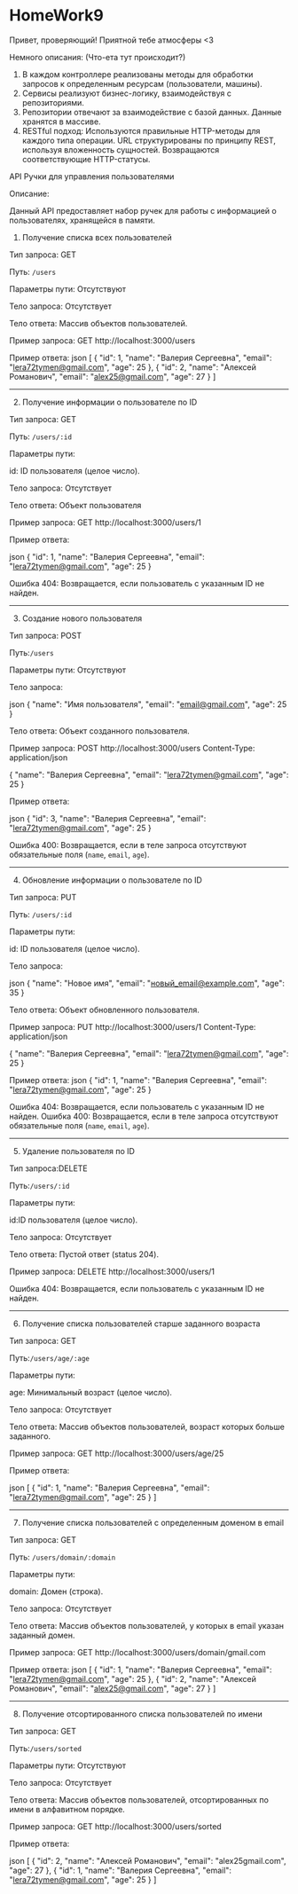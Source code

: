 # HomeWork9

Привет, проверяющий! Приятной тебе атмосферы <3

Немного описания: (Что-ета тут происходит?)
1.  В каждом контроллере реализованы методы для обработки запросов к определенным ресурсам (пользователи, машины).
2.  Сервисы реализуют бизнес-логику, взаимодействуя с репозиториями.
3.  Репозитории отвечают за взаимодействие с базой данных. Данные хранятся в массиве.
4.  RESTful подход:
    Используются правильные HTTP-методы для каждого типа операции.
    URL структурированы по принципу REST, используя вложенность сущностей.
    Возвращаются соответствующие HTTP-статусы.

API Ручки для управления пользователями

Описание:

Данный API предоставляет набор ручек для работы с информацией о пользователях, хранящейся в памяти.

1. Получение списка всех пользователей

Тип запроса: GET

Путь: `/users`

Параметры пути: Отсутствуют

Тело запроса: Отсутствует

Тело ответа: Массив объектов пользователей.

Пример запроса: GET http://localhost:3000/users

Пример ответа:
json
[
  {
    "id": 1,
    "name": "Валерия Сергеевна",
    "email": "lera72tymen@gmail.com",
    "age": 25
  },
  {
    "id": 2,
    "name": "Алексей Романович",
    "email": "alex25@gmail.com",
    "age": 27
  }
]
_______________________________________________
2. Получение информации о пользователе по ID

Тип запроса: GET

Путь: `/users/:id`

Параметры пути:

id: ID пользователя (целое число).

Тело запроса: Отсутствует

Тело ответа: Объект пользователя

Пример запроса: GET http://localhost:3000/users/1

Пример ответа:

json
  {
    "id": 1,
    "name": "Валерия Сергеевна",
    "email": "lera72tymen@gmail.com",
    "age": 25
  }

Ошибка 404: Возвращается, если пользователь с указанным ID не найден.
_____________________________________________________________________
3. Создание нового пользователя

Тип запроса: POST

Путь:`/users`

Параметры пути: Отсутствуют

Тело запроса:

json
{
  "name": "Имя пользователя",
  "email": "email@gmail.com",
  "age": 25
}

Тело ответа:  Объект созданного пользователя.

Пример запроса:
POST http://localhost:3000/users
Content-Type: application/json

{
  "name": "Валерия Сергеевна",
  "email": "lera72tymen@gmail.com",
  "age": 25
}

Пример ответа:

json
{
  "id": 3,
  "name": "Валерия Сергеевна",
  "email": "lera72tymen@gmail.com",
  "age": 25
}


Ошибка 400: Возвращается, если в теле запроса отсутствуют обязательные поля (`name`, `email`, `age`).
______________________________________________________________________________________________________

4. Обновление информации о пользователе по ID

Тип запроса: PUT

Путь: `/users/:id`

Параметры пути:

id: ID пользователя (целое число).

Тело запроса:

json
{
  "name": "Новое имя",
  "email": "новый_email@example.com",
  "age": 35
}

Тело ответа:  Объект обновленного пользователя.

Пример запроса:
PUT http://localhost:3000/users/1
Content-Type: application/json

{
  "name": "Валерия Сергеевна",
  "email": "lera72tymen@gmail.com",
  "age": 25
}

Пример ответа:
json
{
  "id": 1,
  "name": "Валерия Сергеевна",
  "email": "lera72tymen@gmail.com",
  "age": 25
}


Ошибка 404: Возвращается, если пользователь с указанным ID не найден.
Ошибка 400: Возвращается, если в теле запроса отсутствуют обязательные поля (`name`, `email`, `age`).
______________________________________________________________________________________________________
5. Удаление пользователя по ID

Тип запроса:DELETE

Путь:`/users/:id`

Параметры пути:

id:ID пользователя (целое число).

Тело запроса: Отсутствует

Тело ответа: Пустой ответ (status 204).

Пример запроса:
DELETE http://localhost:3000/users/1

Ошибка 404: Возвращается, если пользователь с указанным ID не найден.
______________________________________________________________________________________________________

6. Получение списка пользователей старше заданного возраста

Тип запроса: GET

Путь:`/users/age/:age`

Параметры пути:

age: Минимальный возраст (целое число).

Тело запроса: Отсутствует

Тело ответа: Массив объектов пользователей, возраст которых больше заданного.

Пример запроса:
GET http://localhost:3000/users/age/25

Пример ответа:

json
[
  {
    "id": 1,
    "name": "Валерия Сергеевна",
    "email": "lera72tymen@gmail.com",
    "age": 25
  }
]
______________________________________________________________________________________________________
7. Получение списка пользователей с определенным доменом в email

Тип запроса: GET

Путь: `/users/domain/:domain`

Параметры пути:

domain: Домен (строка).

Тело запроса: Отсутствует

Тело ответа:  Массив объектов пользователей, у которых в email указан заданный домен.

Пример запроса:
GET http://localhost:3000/users/domain/gmail.com

Пример ответа:
json
[
  {
    "id": 1,
    "name": "Валерия Сергеевна",
    "email": "lera72tymen@gmail.com",
    "age": 25
  },
  {
    "id": 2,
    "name": "Алексей Романович",
    "email": "alex25@gmail.com",
    "age": 27
  }
]
______________________________________________________________________________________________________
8. Получение отсортированного списка пользователей по имени

Тип запроса: GET

Путь:`/users/sorted`

Параметры пути: Отсутствуют

Тело запроса: Отсутствует

Тело ответа: Массив объектов пользователей, отсортированных по имени в алфавитном порядке.

Пример запроса:
GET http://localhost:3000/users/sorted

Пример ответа:

json
[
  {
    "id": 2,
    "name": "Алексей Романович",
    "email": "alex25gmail.com",
    "age": 27
  },
  {
    "id": 1,
    "name": "Валерия Сергеевна",
    "email": "lera72tymen@gmail.com",
    "age": 25
  }
]
